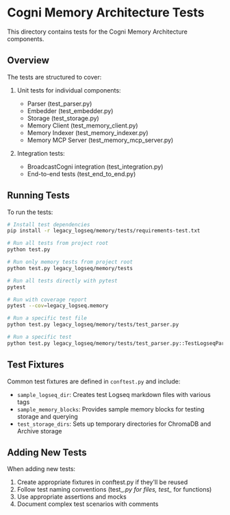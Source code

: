 # Cogni Memory Architecture Tests

This directory contains tests for the Cogni Memory Architecture components.

## Overview

The tests are structured to cover:

1. Unit tests for individual components:
   - Parser (test_parser.py)
   - Embedder (test_embedder.py)
   - Storage (test_storage.py)
   - Memory Client (test_memory_client.py)
   - Memory Indexer (test_memory_indexer.py)
   - Memory MCP Server (test_memory_mcp_server.py)

2. Integration tests:
   - BroadcastCogni integration (test_integration.py)
   - End-to-end tests (test_end_to_end.py)

## Running Tests

To run the tests:

```bash
# Install test dependencies
pip install -r legacy_logseq/memory/tests/requirements-test.txt

# Run all tests from project root
python test.py

# Run only memory tests from project root
python test.py legacy_logseq/memory/tests

# Run all tests directly with pytest
pytest

# Run with coverage report
pytest --cov=legacy_logseq.memory

# Run a specific test file
python test.py legacy_logseq/memory/tests/test_parser.py

# Run a specific test
python test.py legacy_logseq/memory/tests/test_parser.py::TestLogseqParser::test_extract_blocks_with_tags
```

## Test Fixtures

Common test fixtures are defined in `conftest.py` and include:

- `sample_logseq_dir`: Creates test Logseq markdown files with various tags
- `sample_memory_blocks`: Provides sample memory blocks for testing storage and querying
- `test_storage_dirs`: Sets up temporary directories for ChromaDB and Archive storage

## Adding New Tests

When adding new tests:

1. Create appropriate fixtures in conftest.py if they'll be reused
2. Follow test naming conventions (test_*.py for files, test_* for functions)
3. Use appropriate assertions and mocks
4. Document complex test scenarios with comments 